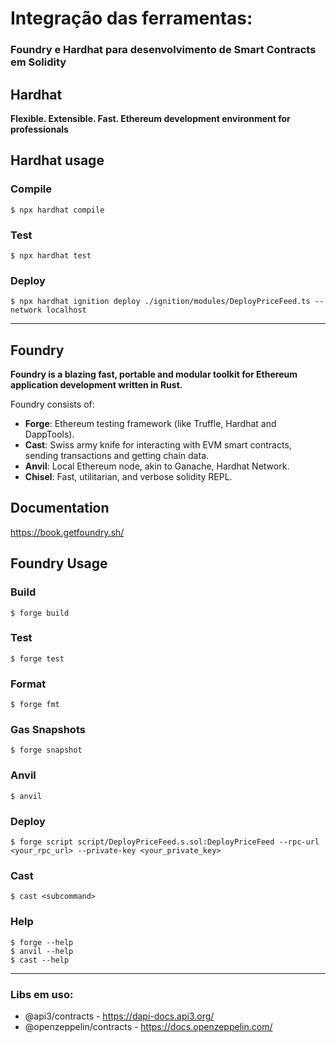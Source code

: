 # Integração das ferramentas:
### Foundry e Hardhat para desenvolvimento de Smart Contracts em Solidity

## Hardhat
**Flexible. Extensible. Fast. Ethereum development environment for professionals**

## Hardhat usage

### Compile
```shell
$ npx hardhat compile
```
### Test
```shell
$ npx hardhat test
```
### Deploy

```shell
$ npx hardhat ignition deploy ./ignition/modules/DeployPriceFeed.ts --network localhost
```
---

## Foundry

**Foundry is a blazing fast, portable and modular toolkit for Ethereum application development written in Rust.**

Foundry consists of:

-   **Forge**: Ethereum testing framework (like Truffle, Hardhat and DappTools).
-   **Cast**: Swiss army knife for interacting with EVM smart contracts, sending transactions and getting chain data.
-   **Anvil**: Local Ethereum node, akin to Ganache, Hardhat Network.
-   **Chisel**: Fast, utilitarian, and verbose solidity REPL.

## Documentation

https://book.getfoundry.sh/

## Foundry Usage

### Build

```shell
$ forge build
```

### Test

```shell
$ forge test
```

### Format

```shell
$ forge fmt
```

### Gas Snapshots

```shell
$ forge snapshot
```

### Anvil

```shell
$ anvil
```

### Deploy

```shell
$ forge script script/DeployPriceFeed.s.sol:DeployPriceFeed --rpc-url <your_rpc_url> --private-key <your_private_key>
```

### Cast

```shell
$ cast <subcommand>
```

### Help

```shell
$ forge --help
$ anvil --help
$ cast --help
```

---

### Libs em uso: 
* @api3/contracts           - https://dapi-docs.api3.org/
* @openzeppelin/contracts   - https://docs.openzeppelin.com/